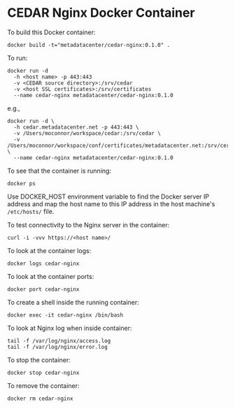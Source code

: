 CEDAR Nginx Docker Container
===========================

To build this Docker container:

    docker build -t="metadatacenter/cedar-nginx:0.1.0" .

To run:

    docker run -d 
      -h <host name> -p 443:443 
      -v <CEDAR source directory>:/srv/cedar 
      -v <host SSL certificates>:/srv/certificates 
      --name cedar-nginx metadatacenter/cedar-nginx:0.1.0

e.g.,

    docker run -d \
      -h cedar.metadatacenter.net -p 443:443 \
      -v /Users/moconnor/workspace/cedar:/srv/cedar \
      -v /Users/moconnor/workspace/conf/certificates/metadatacenter.net:/srv/certificates \
      --name cedar-nginx metadatacenter/cedar-nginx:0.1.0

To see that the container is running:

    docker ps

Use DOCKER_HOST environment variable to find the Docker server IP address and map the host name to this 
IP address in the host machine's ```/etc/hosts/``` file.

To test connectivity to the Nginx server in the container:

    curl -i -vvv https://<host name>/

To look at the container logs:

    docker logs cedar-nginx

To look at the container ports:

    docker port cedar-nginx 

To create a shell inside the running container:

    docker exec -it cedar-nginx /bin/bash

To look at Nginx log when inside container:

    tail -f /var/log/nginx/access.log
    tail -f /var/log/nginx/error.log

To stop the container:

    docker stop cedar-nginx

To remove the container:

    docker rm cedar-nginx


